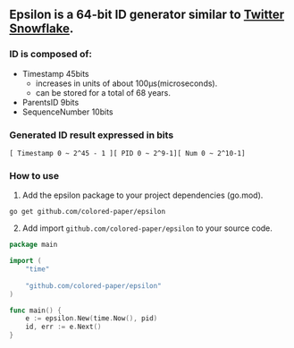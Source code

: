 ## **Epsilon** is a 64-bit ID generator similar to [Twitter Snowflake](https://github.com/twitter-archive/snowflake).

### ID is composed of:
  - Timestamp 45bits
    - increases in units of about 100µs(microseconds).
    - can be stored for a total of 68 years.
  - ParentsID 9bits
  - SequenceNumber 10bits

### Generated ID result expressed in bits
```[ Timestamp 0 ~ 2^45 - 1 ][ PID 0 ~ 2^9-1][ Num 0 ~ 2^10-1]```

### How to use
1. Add the epsilon package to your project dependencies (go.mod).
```shell
go get github.com/colored-paper/epsilon
```
2. Add import `github.com/colored-paper/epsilon` to your source code.
```go
package main

import (
	"time"
	
	"github.com/colored-paper/epsilon"
)

func main() {
	e := epsilon.New(time.Now(), pid)
	id, err := e.Next()
}
```